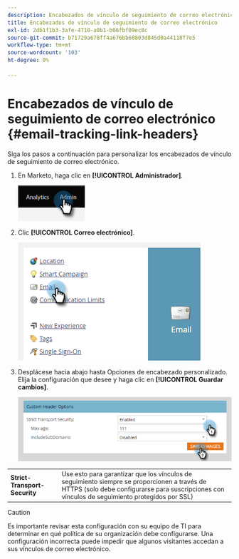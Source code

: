 ```yaml
---
description: Encabezados de vínculo de seguimiento de correo electrónico - Documentos de Marketo - Documentación del producto
title: Encabezados de vínculo de seguimiento de correo electrónico
exl-id: 2db1f1b3-3afe-4710-a8b1-b06fbf09ec8c
source-git-commit: b71729a678ff4a676bb60803d845d0a44118f7e5
workflow-type: tm+mt
source-wordcount: '103'
ht-degree: 0%

---
```


# Encabezados de vínculo de seguimiento de correo electrónico {#email-tracking-link-headers}

Siga los pasos a continuación para personalizar los encabezados de vínculo de seguimiento de correo electrónico.

1. En Marketo, haga clic en **[!UICONTROL Administrador]**.

   ![](assets/email-tracking-link-headers-1.png)

1. Clic **[!UICONTROL Correo electrónico]**.

   ![](assets/email-tracking-link-headers-2.png)

1. Desplácese hacia abajo hasta Opciones de encabezado personalizado. Elija la configuración que desee y haga clic en **[!UICONTROL Guardar cambios]**.

   ![](assets/email-tracking-link-headers-3.png)

<table>
 <tr>
  <td><strong>Strict-Transport-Security</strong></td>
  <td>Use esto para garantizar que los vínculos de seguimiento siempre se proporcionen a través de HTTPS (solo debe configurarse para suscripciones con vínculos de seguimiento protegidos por SSL)</td>
 </tr>
</table>

>[!CAUTION]
>
>Es importante revisar esta configuración con su equipo de TI para determinar en qué política de su organización debe configurarse. Una configuración incorrecta puede impedir que algunos visitantes accedan a sus vínculos de correo electrónico.
